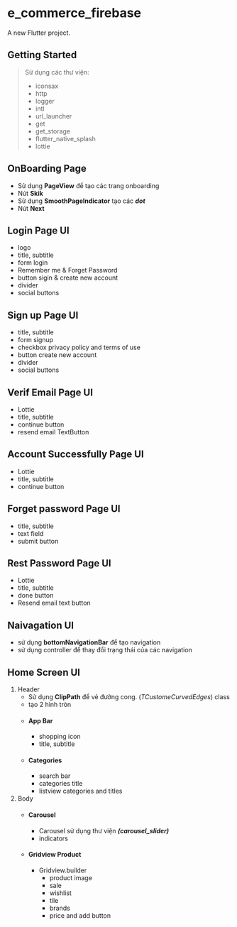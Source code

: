 # e_commerce_firebase

A new Flutter project.

## Getting Started

>Sử dụng các thư viện:
> - iconsax
> - http
> - logger
> - intl
> - url_launcher
> - get
> - get_storage
> - flutter_native_splash
> - lottie
## OnBoarding Page
- Sử dụng **PageView** để tạo các trang onboarding
- Nút **Skik**
- Sử dụng **SmoothPageIndicator** tạo các ***dot***
- Nút **Next**
## Login Page UI
- logo
- title, subtitle
- form login
- Remember me & Forget Password
- button sigin & create new account
- divider
- social buttons
## Sign up Page UI
- title, subtitle
- form signup
- checkbox privacy policy and terms of use
- button create new account
- divider
- social buttons
## Verif Email Page UI
- Lottie
- title, subtitle
- continue button
- resend email TextButton
## Account Successfully  Page UI
- Lottie
- title, subtitle
- continue button

## Forget password  Page UI
- title, subtitle
- text field
- submit button
## Rest Password Page UI
- Lottie
- title, subtitle
- done button
- Resend email text button
## Naivagation UI
 - sử dụng **bottomNavigationBar** để tạo navigation
 - sử dụng controller để thay đổi trạng thái của các navigation
## Home Screen UI
1. Header
    - Sử dụng **ClipPath** để vẻ đưởng cong. (_TCustomeCurvedEdges_) class
    -  tạo 2 hình tròn
    - #### App Bar
        - shopping icon
        - title, subtitle
    - #### Categories
        - search bar
        - categories title
        - listview categories and titles
2. Body
    - #### Carousel
        - Carousel sử dụng thư viện ***(carousel_slider)***
        - indicators 
    - #### Gridview Product
        - Gridview.builder
            - product image
            - sale
            - wishlist
            - tile
            - brands
            - price and add button 